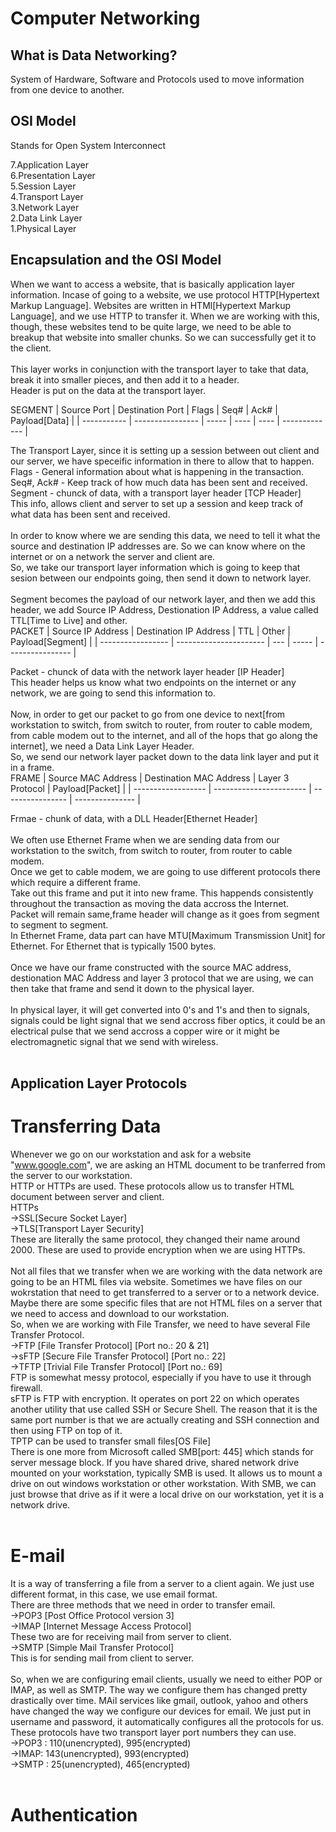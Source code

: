 # Computer Networking

## What is Data Networking?
System of Hardware, Software and Protocols used to move information from one device to another.

## OSI Model
Stands for Open System Interconnect

7.Application Layer<br>6.Presentation Layer<br>5.Session Layer<br>4.Transport Layer<br>3.Network Layer<br>2.Data Link Layer<br>1.Physical Layer<br>

## Encapsulation and the OSI Model

When we want to access a website, that is basically application layer information. Incase of going to a website, we use protocol HTTP[Hypertext Markup Language].
Websites are written in HTMl[Hypertext Markup Language], and we use HTTP to transfer it. When we are working with this, though, these websites tend to be quite large, we need to be able to breakup that website into smaller chunks. So we can successfully get it to the client.
<br><br>
This layer works in conjunction with the transport layer to take that data, break it into smaller pieces, and then add it to a header.<br>
Header is put on the data at the transport layer.<br>

SEGMENT
| Source Port | Destination Port | Flags | Seq# | Ack# | Payload[Data] |
| ----------- | ---------------- | ----- | ---- | ---- | ------------- |


The Transport Layer, since it is setting up a session between out client and our server, we have speceific information in there to allow that to happen.<br>
Flags - General information about what is happening in the transaction.<br>
Seq#, Ack# - Keep track of how much data has been sent and received.<br>
Segment - chunck of data, with a transport layer header [TCP Header]
<br>
This info, allows client and server to set up a session and keep track of what data has been sent and received.
<br><br>
In order to know where we are sending this data, we need to tell it what the source and destination IP addresses are.
So we can know where on the internet or on a network the server and client are.
<br>
So, we take our transport layer information which is going to keep that sesion between our endpoints going, then send it down to network layer.
<br>
<br>
Segment becomes the payload of our network layer, and then we add this header, we add Source IP Address, Destionation IP Address, a value called TTL[Time to Live] and other.<br>
PACKET
| Source IP Address | Destination IP Address | TTL | Other | Payload[Segment] |
| ----------------- | ---------------------- | --- | ----- | ---------------- |

Packet - chunck of data with the network layer header [IP Header]
<br>
This header helps us know what two endpoints on the internet or any network, we are going to send this information to.
<br><br>
Now, in order to get our packet to go from one device to next[from workstation to switch, from switch to router, from router to cable modem, from cable modem out to the internet, and all of the hops that go along the internet], we need a Data Link Layer Header.
<br>
So, we send our network layer packet down to the data link layer and put it in a frame.
<br>
FRAME
| Source MAC Address | Destination MAC Address | Layer 3 Protocol | Payload[Packet] |
| ------------------ | ----------------------- | ---------------- | --------------- |

Frmae - chunk of data, with a DLL Header[Ethernet Header]
<br><br>
We often use Ethernet Frame when we are sending data from our workstation to the switch, from switch to router, from router to cable modem.
<br>Once we get to cable modem, we are going to use different protocols there which require a different frame.<br>Take out this frame and put it into new frame. This happends consistently throughout the transaction as moving the data accross the Internet.<br>
Packet will remain same,frame header will change as it goes from segment to segment to segment.
<br>
In Ethernet Frame, data part can have MTU[Maximum Transmission Unit] for Ethernet.
For Ethernet that is typically 1500 bytes.
<br><br>
Once we have our frame constructed with the source MAC address, destionation MAC Address and layer 3 protocol that we are using, we can then take that frame and send it down to the physical layer.
<br><br>
In physical layer, it will get converted into 0's and 1's and then to signals, signals could be light signal that we send accross fiber optics, it could be an electrical pulse that we send accross a copper wire or it might be electromagnetic signal that we send with wireless.<br><br>
## Application Layer Protocols
# Transferring Data
Whenever we go on our workstation and ask for a website "www.google.com", we are asking an HTML document to be tranferred from the server to our workstation.
<br>
HTTP or HTTPs are used. These protocols allow us to transfer HTML document between server and client.
<br>HTTPs
<br>->SSL[Secure Socket Layer] 
<br>->TLS[Transport Layer Security]
<br>These are literally the same protocol, they changed their name around 2000. These are used to provide encryption when we are using HTTPs.
<br><br>
Not all files that we transfer when we are working with the data network are going to be an HTML files via website. Sometimes we have files on our wokrstation that need to get transferred to a server or to a network device. Maybe there are some specific files that are not HTML files on a server that we need to access and download to our workstation.
<br>
So, when we are working with File Transfer, we need to have several File Transfer Protocol.
<br>->FTP [File Transfer Protocol] [Port no.: 20 & 21]
<br>->sFTP [Secure File Transfer Protocol] [Port no.: 22]
<br>->TFTP [Trivial File Transfer Protocol] [Port no.: 69]
<br>
FTP is somewhat messy protocol, especially if you have to use it through firewall.
<br>
sFTP is FTP with encryption. It operates on port 22 on which operates another utility that use called SSH or Secure Shell. The reason that it is the same port number is that we are actually creating and SSH connection and then using FTP on top of it.
<br>
TPTP can be used to transfer small files[OS File]
<br>
There is one more from Microsoft called SMB[port: 445] which stands for server message block.
If you have shared drive, shared network drive mounted on your workstation, typically SMB is used. It allows us to mount a drive on out windows workstation or other workstation.
With SMB, we can just browse that drive as if it were a local drive on our workstation, yet it is a network drive.<br><br>
# E-mail
It is a way of transferring a file from a server to a client again. We just use different format, in this case, we use email format.
<br>
There are three methods that we need in order to transfer email.
<br>->POP3 [Post Office Protocol version 3]
<br>->IMAP [Internet Message Access Protocol]
<br>These two are for receiving mail from server to client.
<br>->SMTP [Simple Mail Transfer Protocol]
<br>This is for sending mail from client to server.
<br><br>
So, when we are configuring email clients, usually we need to either POP or IMAP, as well as SMTP.
The way we configure them has changed pretty drastically over time.
MAil services like gmail, outlook, yahoo and others have changed the way we configure our devices for email. We just put in username and password, it automatically configures all the protocols for us. These protocols have two transport layer port numbers they can use.
<br>->POP3 : 110(unencrypted), 995(encrypted)
<br>->IMAP: 143(unencrypted), 993(encrypted)
<br>->SMTP : 25(unencrypted), 465(encrypted)
<br><br>

# Authentication






